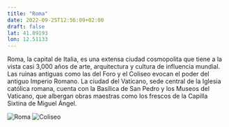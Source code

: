 ```yaml
---
title: "Roma"
date: 2022-09-25T12:56:09+02:00
draft: false
lat: 41.89193
lon: 12.51133
---
```


Roma, la capital de Italia, es una extensa ciudad cosmopolita que tiene a la vista casi 3,000 años de arte, arquitectura y cultura de influencia mundial. Las ruinas antiguas como las del Foro y el Coliseo evocan el poder del antiguo Imperio Romano. La ciudad del Vaticano, sede central de la Iglesia católica romana, cuenta con la Basílica de San Pedro y los Museos del Vaticano, que albergan obras maestras como los frescos de la Capilla Sixtina de Miguel Ángel.

![Roma](https://turismo.org/wp-content/uploads/2015/06/Ciudad-de-Roma-300x194.jpg)
![Coliseo](https://www.viajaraitalia.com/wp-content/uploads/2011/05/Colosseum_in_Rome_Italy-300x194.jpg)